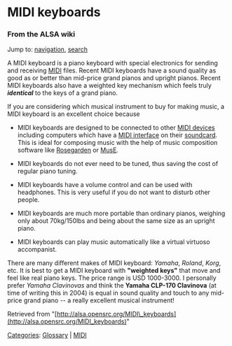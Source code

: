 MIDI keyboards
==============

### From the ALSA wiki

Jump to: [navigation](#mw-head), [search](#p-search)

A MIDI keyboard is a piano keyboard with special electronics for sending
and receiving [MIDI](/MIDI "MIDI") files. Recent MIDI keyboards have a
sound quality as good as or better than mid-price grand pianos and
upright pianos. Recent MIDI keyboards also have a weighted key mechanism
which feels truly ***identical*** to the keys of a grand piano.

If you are considering which musical instrument to buy for making music,
a MIDI keyboard is an excellent choice because

-   MIDI keyboards are designed to be connected to other [MIDI
    devices](?title=MIDI_devices&action=edit&redlink=1 "MIDI devices (page does not exist)")
    including computers which have a [MIDI
    interface](/MIDI_interface "MIDI interface") on their
    [soundcard](/Soundcard "Soundcard"). This is ideal for composing
    music with the help of music composition software like
    [Rosegarden](/Rosegarden "Rosegarden") or [MusE](/MusE "MusE").

-   MIDI keyboards do not ever need to be tuned, thus saving the cost of
    regular piano tuning.
-   MIDI keyboards have a volume control and can be used with
    headphones. This is very useful if you do not want to disturb other
    people.
-   MIDI keyboards are much more portable than ordinary pianos, weighing
    only about 70kg/150lbs and being about the same size as an upright
    piano.
-   MIDI keyboards can play music automatically like a virtual virtuoso
    accompanist.

There are many different makes of MIDI keyboard: *Yamaha*, *Roland*,
*Korg*, etc. It is best to get a MIDI keyboard with **"weighted keys"**
that move and feel like real piano keys. The price range is USD
1000-3000. I personally prefer *Yamaha Clavinovas* and think the
**Yamaha CLP-170 Clavinova** (at time of writing this in 2004) is equal
in sound quality and touch to any mid-price grand piano -- a really
excellent musical instrument!

Retrieved from
"[http://alsa.opensrc.org/MIDI\_keyboards](http://alsa.opensrc.org/MIDI_keyboards)"

[Categories](/Special:Categories "Special:Categories"):
[Glossary](/Category:Glossary "Category:Glossary") |
[MIDI](/Category:MIDI "Category:MIDI")

